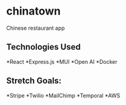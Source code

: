 # chinatown
Chinese restaurant app

## Technologies Used 
*React 
*Express.js 
*MUI 
*Open AI 
*Docker 

## Stretch Goals: 
*Stripe 
*Twilio 
*MailChimp 
*Temporal 
*AWS


